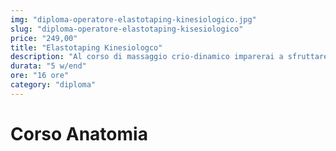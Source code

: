 ```yaml
---
img: "diploma-operatore-elastotaping-kinesiologico.jpg"
slug: "diploma-operatore-elastotaping-kisesiologico"
price: "249,00"
title: "Elastotaping Kinesiologco"
description: "Al corso di massaggio crio-dinamico imparerai a sfruttare i benefici del ghiaccio sui vari distretti muscolari. Una delle principali caratteristiche di questa tecnica è la possibilità di velocizzare il ripristino dall’affaticamento muscolare. Nonostante ciò, questo tipo di tecnica si presta anche a molte altre tipologie di trattamento."
durata: "5 w/end"
ore: "16 ore"
category: "diploma"
---
```


# Corso Anatomia
